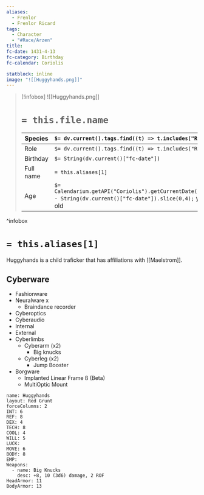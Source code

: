 ```yaml
---
aliases:
  - Frenlor
  - Frenlor Ricard
tags:
  - Character
  - "#Race/Arzen"
title: 
fc-date: 1431-4-13
fc-category: Birthday
fc-calendar: Coriolis

statblock: inline
image: "![[Huggyhands.png]]"
---
```

> [!infobox]
> ![[Huggyhands.png]]
> # `= this.file.name`
> | Species | `$= dv.current().tags.find((t) => t.includes("Race"))` |
> | ---- | ---- |
> | Role | `$= dv.current().tags.find((t) => t.includes("Role"))` |
> | Birthday | `$= String(dv.current()["fc-date"])` |
> | Full name | `= this.aliases[1]`|
> | Age | `$= Calendarium.getAPI("Coriolis").getCurrentDate().year - String(dv.current()["fc-date"]).slice(0,4);` years old|
^infobox
# `= this.aliases[1]`
Huggyhands is a child traficker that has affiliations with [[Maelstrom]].
## Cyberware
- Fashionware
- Neuralware x
	- Braindance recorder
- Cyberoptics
- Cyberaudio
- Internal
- External
- Cyberlimbs
	- Cyberarm (x2)
		- Big knucks
	- Cyberleg (x2)
		- Jump Booster
- Borgware
	- Implanted Linear Frame ß (Beta)
	- MultiOptic Mount


```statblock
name: Huggyhands
layout: Red Grunt
forceColumns: 2
INT: 6
REF: 8
DEX: 4
TECH: 8
COOL: 4
WILL: 5
LUCK: 
MOVE: 6
BODY: 8
EMP: 
Weapons:
  - name: Big Knucks
    desc: +8, 10 (3d6) damage, 2 ROF
HeadArmor: 11
BodyArmor: 13
```
